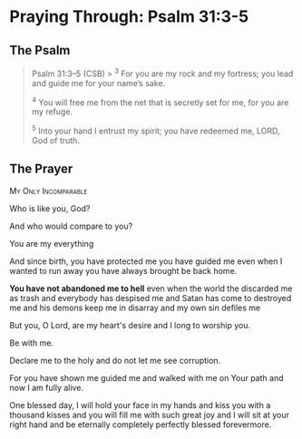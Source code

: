 # Praying Through: Psalm 31:3-5

## The Psalm

>Psalm 31:3–5 (CSB)  >
><sup>3</sup> For you are my rock and my fortress; you lead and guide me for your name’s sake. 
>
><sup>4</sup> You will free me from the net that is secretly set for me, for you are my refuge. 
>
><sup>5</sup> Into your hand I entrust my spirit; you have redeemed me, LORD, God of truth.

## The Prayer

<div style="font-variant: small-caps;">My Only Incomparable</div>


Who is like you, God?

And who would compare to you?

You are my everything

And since birth, you have protected me
  you have guided me
  even when I wanted to run away
  you have always brought be back home.

**You have not abandoned me to hell**
  even when the world the discarded me as trash
  and everybody has despised me
  and Satan has come to destroyed me
  and his demons keep me in disarray
  and my own sin defiles me

But you, O Lord, are my heart's desire
  and I long to worship you.

Be with me.

Declare me to the holy
  and do not let me see corruption.

For you have shown me
  guided me
  and walked with me
  on Your path
  and now I am fully alive.

One blessed day,
  I will hold your face in my hands
  and kiss you with a thousand kisses
  and you will fill me with such great joy
  and I will sit at your right hand
  and be eternally
  completely
  perfectly
  blessed
  forevermore.
